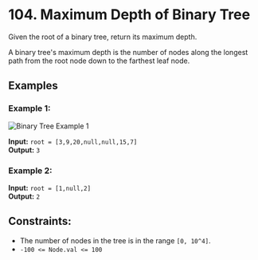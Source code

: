 # 104. Maximum Depth of Binary Tree

Given the root of a binary tree, return its maximum depth.

A binary tree's maximum depth is the number of nodes along the longest path from the root node down to the farthest leaf node.

## Examples

### Example 1:

![Binary Tree Example 1](https://assets.leetcode.com/uploads/2020/11/26/tmp-tree.jpg)

**Input:** `root = [3,9,20,null,null,15,7]`  
**Output:** `3`

### Example 2:

**Input:** `root = [1,null,2]`  
**Output:** `2`

## Constraints:

- The number of nodes in the tree is in the range `[0, 10^4]`.
- `-100 <= Node.val <= 100`